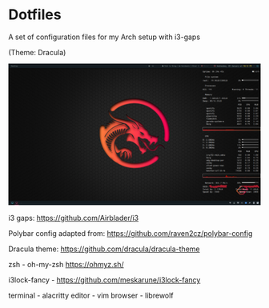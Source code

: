 # Dotfiles

A set of configuration files for my Arch setup with i3-gaps 

(Theme: Dracula)

![Screenshot](/screenshots/example.png "Screenshot of i3wm")

i3 gaps: https://github.com/Airblader/i3

Polybar config adapted from: https://github.com/raven2cz/polybar-config

Dracula theme: https://github.com/dracula/dracula-theme

zsh - oh-my-zsh https://ohmyz.sh/ 

i3lock-fancy - https://github.com/meskarune/i3lock-fancy

terminal - alacritty
editor - vim
browser - librewolf
